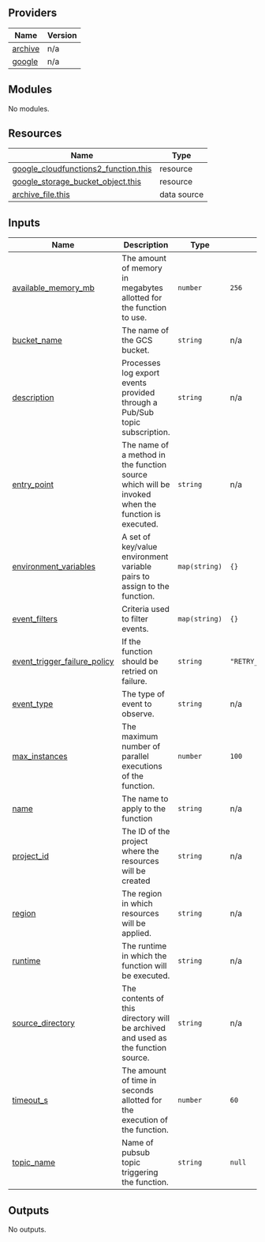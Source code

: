 ## Providers

| Name | Version |
|------|---------|
| <a name="provider_archive"></a> [archive](#provider\_archive) | n/a |
| <a name="provider_google"></a> [google](#provider\_google) | n/a |

## Modules

No modules.

## Resources

| Name | Type |
|------|------|
| [google_cloudfunctions2_function.this](https://registry.terraform.io/providers/hashicorp/google/latest/docs/resources/cloudfunctions2_function) | resource |
| [google_storage_bucket_object.this](https://registry.terraform.io/providers/hashicorp/google/latest/docs/resources/storage_bucket_object) | resource |
| [archive_file.this](https://registry.terraform.io/providers/hashicorp/archive/latest/docs/data-sources/file) | data source |

## Inputs

| Name | Description | Type | Default | Required |
|------|-------------|------|---------|:--------:|
| <a name="input_available_memory_mb"></a> [available\_memory\_mb](#input\_available\_memory\_mb) | The amount of memory in megabytes allotted for the function to use. | `number` | `256` | no |
| <a name="input_bucket_name"></a> [bucket\_name](#input\_bucket\_name) | The name of the GCS bucket. | `string` | n/a | yes |
| <a name="input_description"></a> [description](#input\_description) | Processes log export events provided through a Pub/Sub topic subscription. | `string` | n/a | yes |
| <a name="input_entry_point"></a> [entry\_point](#input\_entry\_point) | The name of a method in the function source which will be invoked when the function is executed. | `string` | n/a | yes |
| <a name="input_environment_variables"></a> [environment\_variables](#input\_environment\_variables) | A set of key/value environment variable pairs to assign to the function. | `map(string)` | `{}` | no |
| <a name="input_event_filters"></a> [event\_filters](#input\_event\_filters) | Criteria used to filter events. | `map(string)` | `{}` | no |
| <a name="input_event_trigger_failure_policy"></a> [event\_trigger\_failure\_policy](#input\_event\_trigger\_failure\_policy) | If the function should be retried on failure. | `string` | `"RETRY_POLICY_DO_NOT_RETRY"` | no |
| <a name="input_event_type"></a> [event\_type](#input\_event\_type) | The type of event to observe. | `string` | n/a | yes |
| <a name="input_max_instances"></a> [max\_instances](#input\_max\_instances) | The maximum number of parallel executions of the function. | `number` | `100` | no |
| <a name="input_name"></a> [name](#input\_name) | The name to apply to the function | `string` | n/a | yes |
| <a name="input_project_id"></a> [project\_id](#input\_project\_id) | The ID of the project where the resources will be created | `string` | n/a | yes |
| <a name="input_region"></a> [region](#input\_region) | The region in which resources will be applied. | `string` | n/a | yes |
| <a name="input_runtime"></a> [runtime](#input\_runtime) | The runtime in which the function will be executed. | `string` | n/a | yes |
| <a name="input_source_directory"></a> [source\_directory](#input\_source\_directory) | The contents of this directory will be archived and used as the function source. | `string` | n/a | yes |
| <a name="input_timeout_s"></a> [timeout\_s](#input\_timeout\_s) | The amount of time in seconds allotted for the execution of the function. | `number` | `60` | no |
| <a name="input_topic_name"></a> [topic\_name](#input\_topic\_name) | Name of pubsub topic triggering the function. | `string` | `null` | no |

## Outputs

No outputs.
